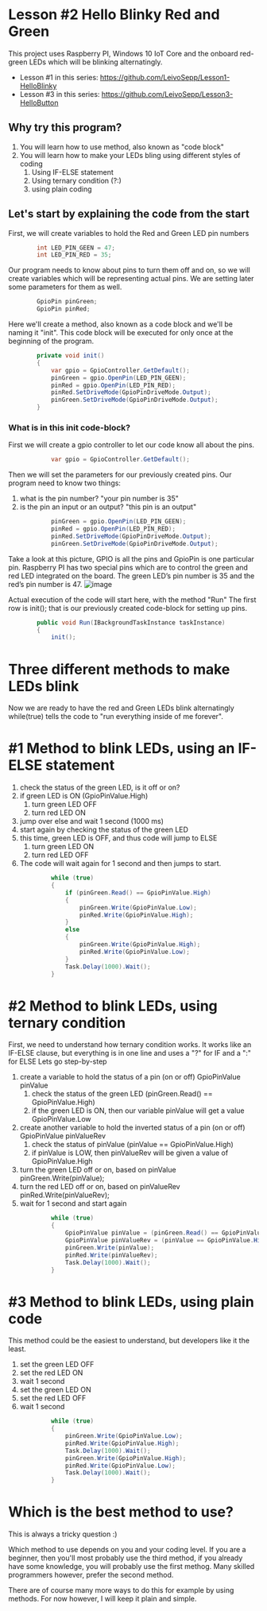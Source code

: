 # Lesson #2 Hello Blinky Red and Green
This project uses Raspberry PI, Windows 10 IoT Core and the onboard red-green LEDs which will be blinking alternatingly.

* Lesson #1 in this series: https://github.com/LeivoSepp/Lesson1-HelloBlinky
* Lesson #3 in this series: https://github.com/LeivoSepp/Lesson3-HelloButton

## Why try this program?

1. You will learn how to use method, also known as "code block"
2. You will learn how to make your LEDs bling using different styles of coding
	1. Using IF-ELSE statement
	2. Using ternary condition (?:)
	3. using plain coding

## Let's start by explaining the code from the start
First, we will create variables to hold the Red and Green LED pin numbers
```c#
        int LED_PIN_GEEN = 47;
        int LED_PIN_RED = 35;
```


Our program needs to know about pins to turn them off and on, so we will create variables which will be representing actual pins. 
We are setting later some parameters for them as well.
```c#
        GpioPin pinGreen;
        GpioPin pinRed;
```

Here we'll create a method, also known as a code block and we'll be naming it "init".
This code block will be executed for only once at the beginning of the program.
```c#
        private void init()
        {
            var gpio = GpioController.GetDefault();
            pinGreen = gpio.OpenPin(LED_PIN_GEEN);
            pinRed = gpio.OpenPin(LED_PIN_RED);
            pinRed.SetDriveMode(GpioPinDriveMode.Output);
            pinGreen.SetDriveMode(GpioPinDriveMode.Output);
        }
```
### What is in this init code-block?

First we will create a gpio controller to let our code know all about the pins.
```c#
            var gpio = GpioController.GetDefault();
```

Then we will set the parameters for our previously created pins.
Our program need to know two things:

1. what is the pin number? "your pin number is 35"
2. is the pin an input or an output? "this pin is an output"

```c#
            pinGreen = gpio.OpenPin(LED_PIN_GEEN);
            pinRed = gpio.OpenPin(LED_PIN_RED);
            pinRed.SetDriveMode(GpioPinDriveMode.Output);
            pinGreen.SetDriveMode(GpioPinDriveMode.Output);
```
Take a look at this picture, GPIO is all the pins and GpioPin is one particular pin. 
Raspberry PI has two special pins which are to control the green and red LED integrated on the board. 
The green LED’s pin number is 35 and the red’s pin number is 47.
![image](https://cloud.githubusercontent.com/assets/13704023/22621382/13b33e60-eb2b-11e6-9776-cf6ca9691280.png)

Actual execution of the code will start here, with the method "Run"
The first row is init(); that is our previously created code-block for setting up pins.
```c#
        public void Run(IBackgroundTaskInstance taskInstance)
        {
            init();
```

# Three different methods to make LEDs blink
Now we are ready to have the red and Green LEDs blink alternatingly
while(true) tells the code to "run everything inside of me forever".

# #1 Method to blink LEDs, using an IF-ELSE statement

1. check the status of the green LED, is it off or on?
2. if green LED is ON (GpioPinValue.High)
	1. turn green LED OFF
	2. turn red LED ON
3. jump over else and wait 1 second (1000 ms)
4. start again by checking the status of the green LED
5. this time, green LED is OFF, and thus code will jump to ELSE
	1. turn green LED ON
	2. turn red LED OFF
6. The code will wait again for 1 second and then jumps to start.

```c#
            while (true)
            {
                if (pinGreen.Read() == GpioPinValue.High)
                {
                    pinGreen.Write(GpioPinValue.Low);
                    pinRed.Write(GpioPinValue.High);
                }
                else
                {
                    pinGreen.Write(GpioPinValue.High);
                    pinRed.Write(GpioPinValue.Low);
                }
                Task.Delay(1000).Wait();
            }
```

# #2 Method to blink LEDs, using ternary condition

First, we need to understand how ternary condition works. It works like an IF-ELSE clause, but everything is in one line and uses a "?" for IF and a ":" for ELSE
Lets go step-by-step

1. create a variable to hold the status of a pin (on or off) GpioPinValue pinValue
	1. check the status of the green LED (pinGreen.Read() == GpioPinValue.High)
	2. if the green LED is ON, then our variable pinValue will get a value GpioPinValue.Low 
2. create another variable to hold the inverted status of a pin (on or off) GpioPinValue pinValueRev
	1. check the status of pinValue (pinValue == GpioPinValue.High)
	2. if pinValue is LOW, then pinValueRev will be given a value of GpioPinValue.High
3. turn the green LED off or on, based on pinValue pinGreen.Write(pinValue);
4. turn the red LED off or on, based on pinValueRev pinRed.Write(pinValueRev);
5. wait for 1 second and start again

```c#
            while (true)
            {
                GpioPinValue pinValue = (pinGreen.Read() == GpioPinValue.High) ? GpioPinValue.Low : GpioPinValue.High;
                GpioPinValue pinValueRev = (pinValue == GpioPinValue.High) ? GpioPinValue.Low : GpioPinValue.High;
                pinGreen.Write(pinValue);
                pinRed.Write(pinValueRev);
				Task.Delay(1000).Wait();
            }
```

# #3 Method to blink LEDs, using plain code

This method could be the easiest to understand, but developers like it the least.

1. set the green LED OFF
2. set the red LED ON
3. wait 1 second
4. set the green LED ON
5. set the red LED OFF
6. wait 1 second

```c#
            while (true)
            {
                pinGreen.Write(GpioPinValue.Low);
                pinRed.Write(GpioPinValue.High);
                Task.Delay(1000).Wait();
                pinGreen.Write(GpioPinValue.High);
                pinRed.Write(GpioPinValue.Low);
                Task.Delay(1000).Wait();
            }
```

# Which is the best method to use?
This is always a tricky question :)

Which method to use depends on you and your coding level. If you are a beginner, then you'll most probably use the third method, if you already have some knowledge, you will probably use the first methog. 
Many skilled programmers however, prefer the second method.

There are of course many more ways to do this for example by using methods. For now however, I will keep it plain and simple.
